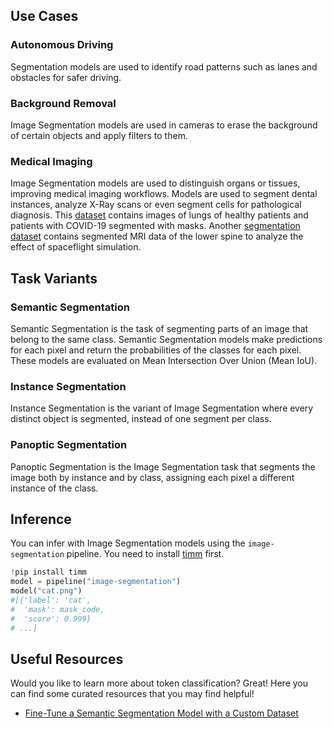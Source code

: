 ## Use Cases

### Autonomous Driving

Segmentation models are used to identify road patterns such as lanes and obstacles for safer driving.

### Background Removal

Image Segmentation models are used in cameras to erase the background of certain objects and apply filters to them.

### Medical Imaging

Image Segmentation models are used to distinguish organs or tissues, improving medical imaging workflows. Models are used to segment dental instances, analyze X-Ray scans or even segment cells for pathological diagnosis. This [dataset](<[https://github.com/v7labs/covid-19-xray-dataset](https://github.com/v7labs/covid-19-xray-dataset)>) contains images of lungs of healthy patients and patients with COVID-19 segmented with masks. Another [segmentation dataset](<[https://ivdm3seg.weebly.com/data.html](https://ivdm3seg.weebly.com/data.html)>) contains segmented MRI data of the lower spine to analyze the effect of spaceflight simulation.

## Task Variants

### Semantic Segmentation

Semantic Segmentation is the task of segmenting parts of an image that belong to the same class. Semantic Segmentation models make predictions for each pixel and return the probabilities of the classes for each pixel. These models are evaluated on Mean Intersection Over Union (Mean IoU).

### Instance Segmentation

Instance Segmentation is the variant of Image Segmentation where every distinct object is segmented, instead of one segment per class.

### Panoptic Segmentation

Panoptic Segmentation is the Image Segmentation task that segments the image both by instance and by class, assigning each pixel a different instance of the class.

## Inference

You can infer with Image Segmentation models using the `image-segmentation` pipeline. You need to install [timm](https://github.com/rwightman/pytorch-image-models) first.

```python
!pip install timm
model = pipeline("image-segmentation")
model("cat.png")
#[{'label': 'cat',
#  'mask': mask_code,
#  'score': 0.999}
# ...]
```

## Useful Resources

Would you like to learn more about token classification? Great! Here you can find some curated resources that you may find helpful!

- [Fine-Tune a Semantic Segmentation Model with a Custom Dataset](https://huggingface.co/blog/fine-tune-segformer)
